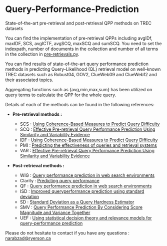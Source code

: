 # Query-Performance-Prediction
State-of-the-art pre-retrieval and post-retrieval QPP methods on TREC datasets

You can find the implementation of pre-retrieval QPPs including avgIDf, maxIDF, SCS, avgICTF, avgSCQ, maxSCQ and sumSCQ. You need to set  the indexpath, number of documents in the collection and number of all terms in the collection in [pre-retrievals.py](https://github.com/Narabzad/Query-Performance-Prediction/blob/master/Pre-retrieval/code/pre_retrievals.py). 

You can find results of state-of-the-art query performance prediction methods in predicting Query-Likelihood (QL) retrieval model  on well-known TREC datasets such as Robust04, GOV2, ClueWeb09 and  ClueWeb12 and their associated topics.

Aggregating functions such as {avg,min,max,sum} has been utilized on query terms to calculate the QPP for the whole query.

Details of each of the methods can be found in the following references: 

- **Pre-retrieval methods :**
  - SCS : [Using Coherence-Based Measures to Predict Query Difficulty](https://link.springer.com/chapter/10.1007/978-3-540-78646-7_80)
  - SCQ : [Effective Pre-retrieval Query Performance Prediction Using Similarity and Variability Evidence](https://link.springer.com/chapter/10.1007/978-3-540-78646-7_80)
  - IDF : [Using Coherence-Based Measures to Predict Query Difficulty](https://link.springer.com/chapter/10.1007/978-3-540-78646-7_80)
  - PMI : [Predicting the effectiveness of queries and retrieval systems](https://dl.acm.org/doi/10.1145/1842890.1842906)
  - VAR : [Effective Pre-retrieval Query Performance Prediction Using Similarity and Variability Evidence](https://link.springer.com/chapter/10.1007/978-3-540-78646-7_80)

- **Post-retrieval methods :**
  - WIG : [Query performance prediction in web search environments](https://dl.acm.org/doi/10.1145/1277741.1277835)
  - Clarity : [Predicting query performance](https://dl.acm.org/doi/10.1145/564376.564429)
  - QF : [Query performance prediction in web search environments](https://dl.acm.org/doi/10.1145/1277741.1277835)
  - ISD : [Improved queryperformance prediction using standard deviation](https://dl.acm.org/doi/10.1145/2009916.2010063)
  - SD : [Standard Deviation as a Query Hardness Estimator](https://link.springer.com/chapter/10.1007/978-3-642-16321-0_21)
  - SMV : [Query Performance Prediction By Considering Score Magnitude and Variance Together](https://dl.acm.org/doi/abs/10.1145/2661829.2661906)
  - UEF : [Using statistical decision theory and relevance models for query-performance prediction](https://dl.acm.org/doi/10.1145/1835449.1835494)

Please do not hesitate to contact if you have any questions : narabzad@ryerson.ca
